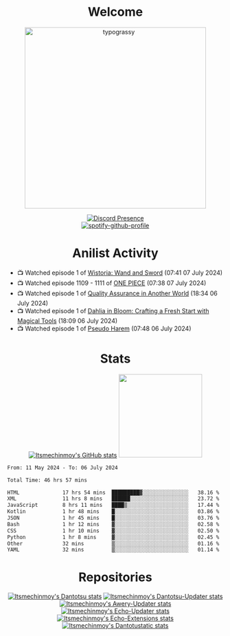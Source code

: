 <div align="center">

# Welcome
<a href="https://github.com/kawarimidoll/typograssy">
    <img alt="typograssy" src="https://typograssy.deno.dev/api?text=%E3%82%88%E3%81%86%E3%81%93%E3%81%9D%E3%81%BF%E3%81%AA%E3%81%95%E3%82%93%20-%20Itsmechinmoy--&&l0=none&l1=82d9d0&l2=027353&l3=038c4c&l4=01402e&bg=none&frame=none&speed=100&comment=" width="421.99">
</a>

[![Discord Presence](https://lanyard.cnrad.dev/api/523539866311720963?theme=dark&bg=Oe1116&animated=false&hideDiscrim=true&borderRadius=30px&hideActivity=whenNotUsed)](https://discord.com/users/523539866311720963)<br>
[![spotify-github-profile](https://spotify-github-profile.kittinanx.com/api/view?uid=31zczwoe3obxakjgkio7anubhkaq&cover_image=true&theme=novatorem&show_offline=true&background_color=121212&interchange=false&bar_color=53b14f&bar_color=ffffff&bar_color_cover=false)](https://spotify-github-profile.vercel.app/api/view?uid=31zczwoe3obxakjgkio7anubhkaq&redirect=true)
</div>

<div align="center">

# Anilist Activity
</div>
<!-- ANILIST_ACTIVITY:start -->

-   📺 Watched episode 1 of [Wistoria: Wand and Sword](https://anilist.co/anime/174576) (07:41 07 July 2024)
-   📺 Watched episode 1109 - 1111 of [ONE PIECE](https://anilist.co/anime/21) (07:38 07 July 2024)
-   📺 Watched episode 1 of [Quality Assurance in Another World](https://anilist.co/anime/163077) (18:34 06 July 2024)
-   📺 Watched episode 1 of [Dahlia in Bloom: Crafting a Fresh Start with Magical Tools](https://anilist.co/anime/168623) (18:09 06 July 2024)
-   📺 Watched episode 1 of [Pseudo Harem](https://anilist.co/anime/163623) (07:48 06 July 2024)

<!-- ANILIST_ACTIVITY:end -->
<div align="center">
    
# Stats
[![Itsmechinmoy's GitHub stats](https://github-readme-stats.vercel.app/api?username=itsmechinmoy&show_icons=true&theme=algolia)](https://github.com/anuraghazra/github-readme-stats)
<img src="https://github-readme-stackoverflow.vercel.app/?userID=25004176&theme=dark" height="194"/>
</div>
<!--START_SECTION:waka-->

```txt
From: 11 May 2024 - To: 06 July 2024

Total Time: 46 hrs 57 mins

HTML              17 hrs 54 mins  █████████▓░░░░░░░░░░░░░░░   38.16 %
XML               11 hrs 8 mins   ██████░░░░░░░░░░░░░░░░░░░   23.72 %
JavaScript        8 hrs 11 mins   ████▒░░░░░░░░░░░░░░░░░░░░   17.44 %
Kotlin            1 hr 48 mins    █░░░░░░░░░░░░░░░░░░░░░░░░   03.86 %
JSON              1 hr 45 mins    █░░░░░░░░░░░░░░░░░░░░░░░░   03.76 %
Bash              1 hr 12 mins    ▓░░░░░░░░░░░░░░░░░░░░░░░░   02.58 %
CSS               1 hr 10 mins    ▓░░░░░░░░░░░░░░░░░░░░░░░░   02.50 %
Python            1 hr 8 mins     ▓░░░░░░░░░░░░░░░░░░░░░░░░   02.45 %
Other             32 mins         ▒░░░░░░░░░░░░░░░░░░░░░░░░   01.16 %
YAML              32 mins         ▒░░░░░░░░░░░░░░░░░░░░░░░░   01.14 %
```

<!--END_SECTION:waka-->
<div align="center">

# Repositories
[![Itsmechinmoy's Dantotsu stats](https://github-readme-stats.vercel.app/api/pin/?username=itsmechinmoy&repo=dantotsu&show_icons=true&theme=algolia&description_lines_count=1)](https://github.com/itsmechinmoy/dantotsu)
[![Itsmechinmoy's Dantotsu-Updater stats](https://github-readme-stats.vercel.app/api/pin/?username=itsmechinmoy&repo=dantotsu-updater&show_icons=true&theme=algolia&description_lines_count=1)](https://github.com/itsmechinmoy/dantotsu-updater)
[![Itsmechinmoy's Awery-Updater stats](https://github-readme-stats.vercel.app/api/pin/?username=itsmechinmoy&repo=awery-updater&show_icons=true&theme=algolia&description_lines_count=1)](https://github.com/itsmechinmoy/awery-updater)
[![Itsmechinmoy's Echo-Updater stats](https://github-readme-stats.vercel.app/api/pin/?username=itsmechinmoy&repo=echo-updater&show_icons=true&theme=algolia&description_lines_count=1)](https://github.com/itsmechinmoy/echo-updater)
[![Itsmechinmoy's Echo-Extensions stats](https://github-readme-stats.vercel.app/api/pin/?username=itsmechinmoy&repo=echo-extensions&show_icons=true&theme=algolia&description_lines_count=1)](https://github.com/itsmechinmoy/echo-extensions)
[![Itsmechinmoy's Dantotustatic stats](https://github-readme-stats.vercel.app/api/pin/?username=itsmechinmoy&repo=dantotustatic&show_icons=true&theme=algolia&description_lines_count=1)](https://github.com/itsmechinmoy/dantotustatic)
</div>
